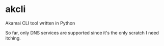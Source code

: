 # akcli
Akamai CLI tool written in Python

So far, only DNS services are supported since it's the only scratch I need itching.
